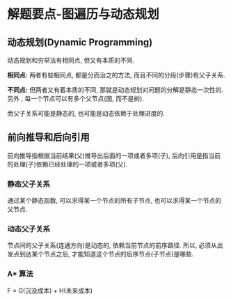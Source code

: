 # 解题要点-图遍历与动态规划

## 动态规划(Dynamic Programming)

动态规划和穷举法有相同点, 但又有本质的不同.

**相同点:** 两者有些相同点, 都是分而治之的方法, 而且不同的分段(步骤)有父子关系.

**不同点:** 但两者又有着本质的不同, 那就是动态规划对问题的分解是静态一次性的. 另外 , 每一个节点可以有多个父节点(图, 而不是树).

而父子关系可能是静态的, 也可能是动态依赖于处理进度的.

## 前向推导和后向引用

前向推导指根据当前结果(父)推导出后面的一项或者多项(子), 后向引用是指当前的处理(子)依赖已经处理的一项或者多项(父).

### 静态父子关系

通过某个静态函数, 可以求得某一个节点的所有子节点, 也可以求得某一个节点的父节点.

### 动态父子关系

节点间的父子关系(连通方向)是动态的, 依赖当前节点的前序路径. 所以, 必须从出发点到达某个节点之后, 才能知道这个节点的后序节点(子节点)是哪些.

### A* 算法

F = G(沉没成本) + H(未来成本)
